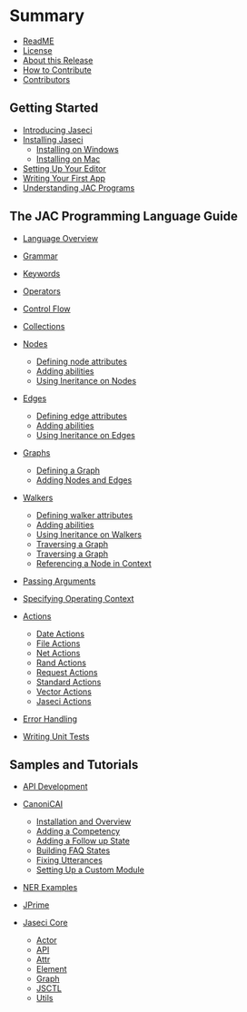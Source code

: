 # Summary

- [ReadME](NOTES.md)
- [License](LICENSE.md)
- [About this Release](CHANGELOG.md)
- [How to Contribute](support/guide/how_to_contribute.md)
- [Contributors](CONTRIBUTORS.md)

## Getting Started

- [Introducing Jaseci](support/guide/getting_started/introduction.md)
- [Installing Jaseci](support/guide/getting_started/installation.md) 
     - [Installing on Windows]()
    - [Installing on Mac]()
- [Setting Up Your Editor](support/guide/getting_started/setting_up_your_editor.md)
- [Writing Your First App](support/guide/getting_started/writing_your_first_app.md)
- [Understanding JAC Programs](support/guide/getting_started/understanding_jac_programs.md)


## The JAC Programming Language Guide

- [Language Overview](support/guide/jac_language_guide/jac_language_overview.md)
- [Grammar](support/guide/jac_language_guide/jac_grammar.md)
- [Keywords]()
- [Operators](support/guide/jac_language_guide/operators.md)
- [Control Flow](support/guide/jac_language_guide/control_flow.md)
- [Collections](support/guide/jac_language_guide/collections.md)
- [Nodes](support/guide/jac_language_guide/nodes.md)
    - [Defining node attributes]()
    - [Adding abilities]()
    - [Using Ineritance on Nodes]()
- [Edges](support/guide/jac_language_guide/edges.md)
    - [Defining edge attributes]()
    - [Adding abilities]()
    - [Using Ineritance on Edges]()
   
- [Graphs](support/guide/jac_language_guide/graphs.md)
     - [Defining a Graph]()
    - [Adding Nodes and Edges]()
  
- [Walkers](support/guide/jac_language_guide/walkers.md)
    - [Defining walker attributes]()
    - [Adding abilities]()
    - [Using Ineritance on Walkers]()
    - [Traversing a Graph](support/guide/jac_language_guide/traversing_a_graph.md)
    - [Traversing a Graph](support/guide/jac_language_guide/traversing_a_graph.md)
    - [Referencing a Node in Context](support/guide/jac_language_guide/referencing_node_context.md)
- [Passing Arguments](support/guide/jac_language_guide/passing_arguments.md)
- [Specifying Operating Context](support/guide/jac_language_guide/specifying_operating_context.md)
- [Actions](support/guide/jac_language_guide/actions.md)
    - [Date Actions](support/guide/jac_language_guide/date_actions.md)
    - [File Actions](support/guide/jac_language_guide/file_actions.md)
    - [Net Actions](support/guide/jac_language_guide/net_actions.md)
    - [Rand Actions](support/guide/jac_language_guide/rand_actions.md)
    - [Request Actions](support/guide/jac_language_guide/request_actions.md)
    - [Standard Actions](support/guide/jac_language_guide/standard_actions.md)
    - [Vector Actions](support/guide/jac_language_guide/vector_actions.md)
    - [Jaseci Actions](support/guide/jac_language_guide/jaseci_actions.md) 
- [Error Handling]()
- [Writing Unit Tests]()

## Samples and Tutorials

- [API Development](examples/api_development/README.md)
- [CanoniCAI](examples/canoniCAI/readme.md)
    - [Installation and Overview](examples/canoniCAI/README.md)
    - [Adding a Competency](examples/canoniCAI/documentation/add_competency.md)
    - [Adding a Follow up State](examples/canoniCAI/documentation/add_followup_state.md)
    - [Building FAQ States](examples/canoniCAI/documentation/add_remove_data_from_faq_state.md)
    - [Fixing Utterances](examples/canoniCAI/documentation/fixing_utterances.md)
    - [Setting Up a Custom Module](examples/canoniCAI/documentation/jaseci_actions_load_local.md)
- [NER Examples](examples/ner_examples/README.md)
- [JPrime]() 


- [Jaseci Core](jaseci_core/README.md)
    - [Actor]()
    - [API]()
    - [Attr]()
    - [Element]()
    - [Graph]()
    - [JSCTL]()
    - [Utils]()

